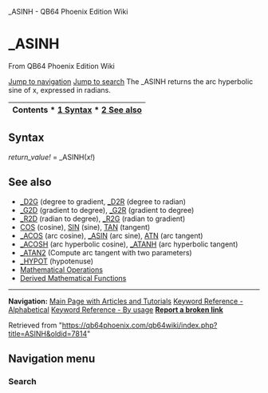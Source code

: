


\_ASINH - QB64 Phoenix Edition Wiki








# \_ASINH



From QB64 Phoenix Edition Wiki



[Jump to navigation](#mw-head)
[Jump to search](#searchInput)
The \_ASINH returns the arc hyperbolic sine of x, expressed in radians.


  






| Contents * [1 Syntax](#Syntax) * [2 See also](#See_also) |
| --- |


## Syntax


*return\_value!* = \_ASINH(*x!*)
  




## See also


* [\_D2G](/qb64wiki/index.php/D2G "D2G") (degree to gradient, [\_D2R](/qb64wiki/index.php/D2R "D2R") (degree to radian)
* [\_G2D](/qb64wiki/index.php/G2D "G2D") (gradient to degree), [\_G2R](/qb64wiki/index.php/G2R "G2R") (gradient to degree)
* [\_R2D](/qb64wiki/index.php/R2D "R2D") (radian to degree), [\_R2G](/qb64wiki/index.php/R2G "R2G") (radian to gradient)
* [COS](/qb64wiki/index.php/COS "COS") (cosine), [SIN](/qb64wiki/index.php/SIN "SIN") (sine), [TAN](/qb64wiki/index.php/TAN "TAN") (tangent)
* [\_ACOS](/qb64wiki/index.php/ACOS "ACOS") (arc cosine), [\_ASIN](/qb64wiki/index.php/ASIN "ASIN") (arc sine), [ATN](/qb64wiki/index.php/ATN "ATN") (arc tangent)
* [\_ACOSH](/qb64wiki/index.php/ACOSH "ACOSH") (arc hyperbolic cosine), [\_ATANH](/qb64wiki/index.php/ATANH "ATANH") (arc hyperbolic tangent)
* [\_ATAN2](/qb64wiki/index.php/ATAN2 "ATAN2") (Compute arc tangent with two parameters)
* [\_HYPOT](/qb64wiki/index.php/HYPOT "HYPOT") (hypotenuse)
* [Mathematical Operations](/qb64wiki/index.php/Mathematical_Operations "Mathematical Operations")
* [Derived Mathematical Functions](/qb64wiki/index.php/Mathematical_Operations#Derived_Mathematical_Functions "Mathematical Operations")


  






---


**Navigation:**
[Main Page with Articles and Tutorials](/qb64wiki/index.php/Main_Page "Main Page")
[Keyword Reference - Alphabetical](/qb64wiki/index.php/Keyword_Reference_-_Alphabetical "Keyword Reference - Alphabetical")
[Keyword Reference - By usage](/qb64wiki/index.php/Keyword_Reference_-_By_usage "Keyword Reference - By usage")
**[Report a broken link](https://qb64phoenix.com/forum/showthread.php?tid=2800)**  





Retrieved from "<https://qb64phoenix.com/qb64wiki/index.php?title=ASINH&oldid=7814>"




## Navigation menu








### Search






















